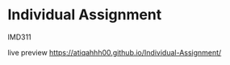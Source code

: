 # Individual Assignment
 IMD311

 live preview
 https://atiqahhh00.github.io/Individual-Assignment/

